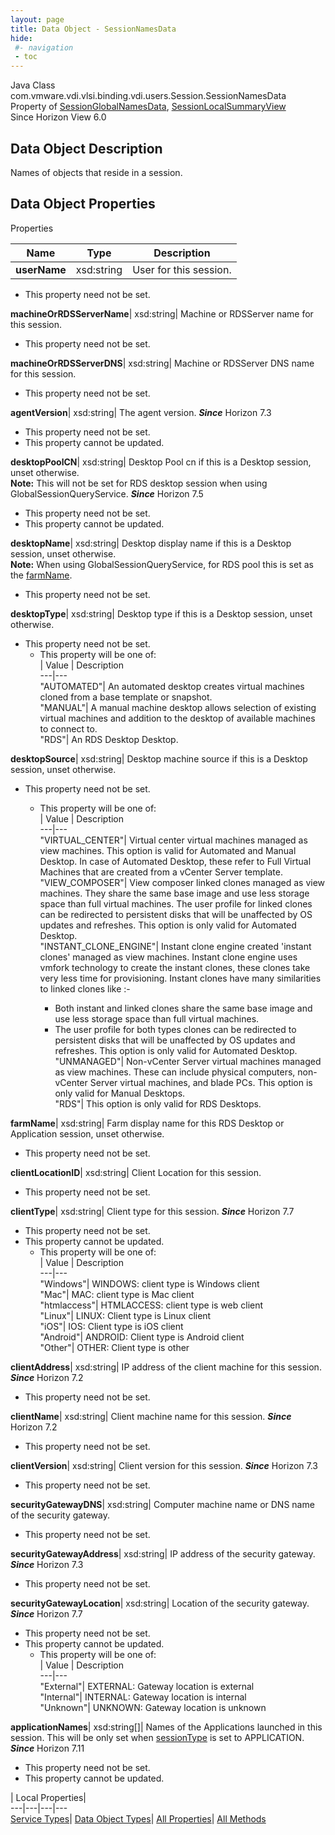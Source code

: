 ```yaml
---
layout: page
title: Data Object - SessionNamesData
hide:
 #- navigation
 - toc
---
```






Java Class
    com.vmware.vdi.vlsi.binding.vdi.users.Session.SessionNamesData  
Property of
     [SessionGlobalNamesData](vdi.users.Session.SessionGlobalNamesData.md#field_detail), [SessionLocalSummaryView](vdi.users.Session.SessionLocalSummaryView.md#field_detail)  
Since 
    Horizon View 6.0

## Data Object Description 

Names of objects that reside in a session. 

## Data Object Properties

Properties

Name |  Type |  Description   
---|---|---  
**userName**|  xsd:string|  User for this session.   


* This property need not be set.

  
**machineOrRDSServerName**|  xsd:string|  Machine or RDSServer name for this session.   


* This property need not be set.

  
**machineOrRDSServerDNS**|  xsd:string|  Machine or RDSServer DNS name for this session.   


* This property need not be set.

  
**agentVersion**|  xsd:string|  The agent version.  **_Since_** Horizon 7.3  


* This property need not be set.
* This property cannot be updated.

  
**desktopPoolCN**|  xsd:string|  Desktop Pool cn if this is a Desktop session, unset otherwise.  
**Note:** This will not be set for RDS desktop session when using GlobalSessionQueryService.  **_Since_** Horizon 7.5  


* This property need not be set.
* This property cannot be updated.

  
**desktopName**|  xsd:string|  Desktop display name if this is a Desktop session, unset otherwise.  
**Note:** When using GlobalSessionQueryService, for RDS pool this is set as the [farmName](vdi.users.Session.SessionNamesData.md#farmName).   


* This property need not be set.

  
**desktopType**|  xsd:string|  Desktop type if this is a Desktop session, unset otherwise.   


* This property need not be set.
  * This property will be one of:  
|  Value |  Description   
---|---  
"AUTOMATED"| An automated desktop creates virtual machines cloned from a base template or snapshot.  
"MANUAL"| A manual machine desktop allows selection of existing virtual machines and addition to the desktop of available machines to connect to.  
"RDS"| An RDS Desktop Desktop.  

  
**desktopSource**|  xsd:string|  Desktop machine source if this is a Desktop session, unset otherwise.   


* This property need not be set.
  * This property will be one of:  
|  Value |  Description   
---|---  
"VIRTUAL_CENTER"| Virtual center virtual machines managed as view machines. This option is valid for Automated and Manual Desktop. In case of Automated Desktop, these refer to Full Virtual Machines that are created from a vCenter Server template.  
"VIEW_COMPOSER"| View composer linked clones managed as view machines. They share the same base image and use less storage space than full virtual machines. The user profile for linked clones can be redirected to persistent disks that will be unaffected by OS updates and refreshes. This option is only valid for Automated Desktop.  
"INSTANT_CLONE_ENGINE"| Instant clone engine created 'instant clones' managed as view machines. Instant clone engine uses vmfork technology to create the instant clones, these clones take very less time for provisioning. Instant clones have many similarities to linked clones like :-  

    * Both instant and linked clones share the same base image and use less storage space than full virtual machines.
    * The user profile for both types clones can be redirected to persistent disks that will be unaffected by OS updates and refreshes.
This option is only valid for Automated Desktop.  
"UNMANAGED"| Non-vCenter Server virtual machines managed as view machines. These can include physical computers, non-vCenter Server virtual machines, and blade PCs. This option is only valid for Manual Desktops.  
"RDS"| This option is only valid for RDS Desktops.  

  
**farmName**|  xsd:string|  Farm display name for this RDS Desktop or Application session, unset otherwise.   


* This property need not be set.

  
**clientLocationID**|  xsd:string|  Client Location for this session.   


* This property need not be set.

  
**clientType**|  xsd:string|  Client type for this session.  **_Since_** Horizon 7.7  


* This property need not be set.
* This property cannot be updated.
  * This property will be one of:  
|  Value |  Description   
---|---  
"Windows"| WINDOWS: client type is Windows client  
"Mac"| MAC: client type is Mac client  
"htmlaccess"| HTMLACCESS: client type is web client  
"Linux"| LINUX: Client type is Linux client  
"iOS"| IOS: Client type is iOS client  
"Android"| ANDROID: Client type is Android client  
"Other"| OTHER: Client type is other  

  
**clientAddress**|  xsd:string|  IP address of the client machine for this session.  **_Since_** Horizon 7.2  


* This property need not be set.

  
**clientName**|  xsd:string|  Client machine name for this session.  **_Since_** Horizon 7.2  


* This property need not be set.

  
**clientVersion**|  xsd:string|  Client version for this session.  **_Since_** Horizon 7.3  


* This property need not be set.

  
**securityGatewayDNS**|  xsd:string|  Computer machine name or DNS name of the security gateway.   


* This property need not be set.

  
**securityGatewayAddress**|  xsd:string|  IP address of the security gateway.  **_Since_** Horizon 7.3  


* This property need not be set.

  
**securityGatewayLocation**|  xsd:string|  Location of the security gateway.  **_Since_** Horizon 7.7  


* This property need not be set.
* This property cannot be updated.
  * This property will be one of:  
|  Value |  Description   
---|---  
"External"| EXTERNAL: Gateway location is external  
"Internal"| INTERNAL: Gateway location is internal  
"Unknown"| UNKNOWN: Gateway location is unknown  

  
**applicationNames**|  xsd:string[]|  Names of the Applications launched in this session. This will be only set when [sessionType](vdi.users.Session.SessionData.md#sessionType) is set to APPLICATION.  **_Since_** Horizon 7.11  


* This property need not be set.
* This property cannot be updated.

  
  
  
 | Local Properties|   
---|---|---|---  
[Service Types](index-mo_types.md)| [Data Object Types](index-do_types.md)| [All Properties](index-properties.md)| [All Methods](index-methods.md)  
  
  

